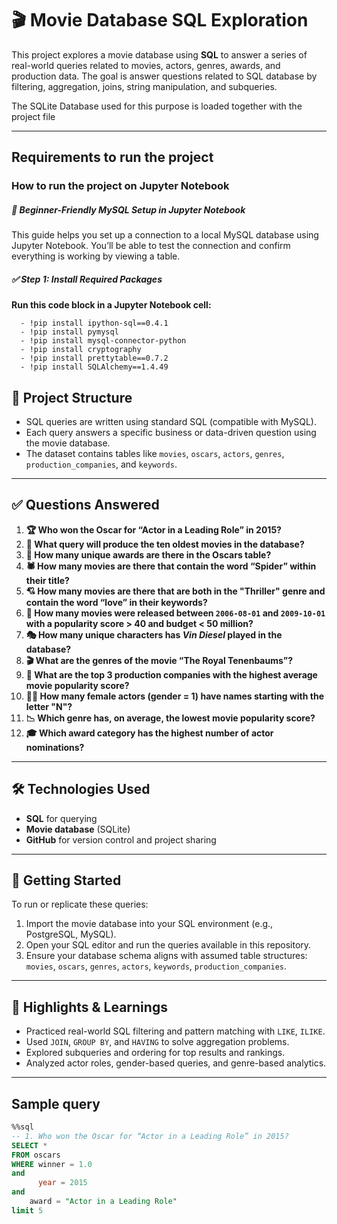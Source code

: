 # 🎬 Movie Database SQL Exploration

This project explores a movie database using **SQL** to answer a series of real-world queries related to movies, actors, genres, awards, and production data. The goal is answer questions related to SQL database by filtering, aggregation, joins, string manipulation, and subqueries.

The SQLite Database used for this purpose is loaded together with the project file

---

## Requirements to run the project
### How to run the project on Jupyter Notebook

##### 🧾 Beginner-Friendly MySQL Setup in Jupyter Notebook
This guide helps you set up a connection to a local MySQL database using Jupyter Notebook. You’ll be able to test the connection and confirm everything is working by viewing a table.


##### ✅ Step 1: Install Required Packages

**Run this code block in a Jupyter Notebook cell:**

      - !pip install ipython-sql==0.4.1
      - !pip install pymysql
      - !pip install mysql-connector-python
      - !pip install cryptography
      - !pip install prettytable==0.7.2
      - !pip install SQLAlchemy==1.4.49


## 📂 Project Structure

- SQL queries are written using standard SQL (compatible with MySQL).
- Each query answers a specific business or data-driven question using the movie database.
- The dataset contains tables like `movies`, `oscars`, `actors`, `genres`, `production_companies`, and `keywords`.

---

## ✅ Questions Answered

1. **🏆 Who won the Oscar for “Actor in a Leading Role” in 2015?**
2. **🎥 What query will produce the ten oldest movies in the database?**
3. **🏅 How many unique awards are there in the Oscars table?**
4. **🕷️ How many movies are there that contain the word “Spider” within their title?**
5. **💘 How many movies are there that are both in the "Thriller" genre and contain the word “love” in their keywords?**
6. **📅 How many movies were released between `2006-08-01` and `2009-10-01` with a popularity score > 40 and budget < 50 million?**
7. **🎭 How many unique characters has *Vin Diesel* played in the database?**
8. **🎬 What are the genres of the movie “The Royal Tenenbaums”?**
9. **🏢 What are the top 3 production companies with the highest average movie popularity score?**
10. **👩‍🎤 How many female actors (gender = 1) have names starting with the letter "N"?**
11. **📉 Which genre has, on average, the lowest movie popularity score?**
12. **🎓 Which award category has the highest number of actor nominations?**

---

## 🛠 Technologies Used

- **SQL** for querying
- **Movie database** (SQLite)
- **GitHub** for version control and project sharing

---

## 🚀 Getting Started

To run or replicate these queries:

1. Import the movie database into your SQL environment (e.g., PostgreSQL, MySQL).
2. Open your SQL editor and run the queries available in this repository.
3. Ensure your database schema aligns with assumed table structures: `movies`, `oscars`, `genres`, `actors`, `keywords`, `production_companies`.

---

## 📌 Highlights & Learnings

- Practiced real-world SQL filtering and pattern matching with `LIKE`, `ILIKE`.
- Used `JOIN`, `GROUP BY`, and `HAVING` to solve aggregation problems.
- Explored subqueries and ordering for top results and rankings.
- Analyzed actor roles, gender-based queries, and genre-based analytics.


---
## Sample query
``` sql
%%sql
-- 1. Who won the Oscar for “Actor in a Leading Role” in 2015?
SELECT * 
FROM oscars
WHERE winner = 1.0
and
      year = 2015   
and 
    award = "Actor in a Leading Role"
limit 5

